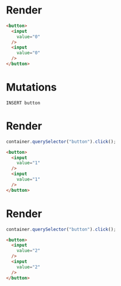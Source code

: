 # Render
```html
<button>
  <input
    value="0"
  />
  <input
    value="0"
  />
</button>
```

# Mutations
```
INSERT button
```

# Render
```js
container.querySelector("button").click();
```
```html
<button>
  <input
    value="1"
  />
  <input
    value="1"
  />
</button>
```


# Render
```js
container.querySelector("button").click();
```
```html
<button>
  <input
    value="2"
  />
  <input
    value="2"
  />
</button>
```
